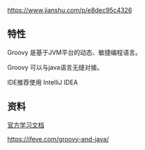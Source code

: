 https://www.jianshu.com/p/e8dec95c4326



## 特性

Groovy 是基于JVM平台的动态、敏捷编程语言。

Groovy 可以与java语言无缝对接。

IDE推荐使用 IntelliJ IDEA





## 资料

[官方学习文档](http://groovy-lang.org/documentation.html)

https://ifeve.com/groovy-and-java/